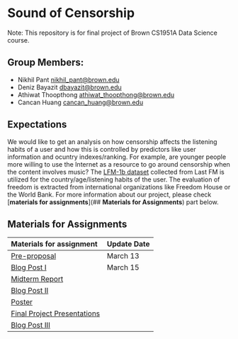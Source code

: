 # **Sound of Censorship**

Note: This repository is for final project of Brown CS1951A Data Science course. 

## **Group Members**:
* Nikhil Pant <a href="nikhil_pant@brown.edu">nikhil_pant@brown.edu</a>
* Deniz Bayazit <a href="dbayazit@brown.edu">dbayazit@brown.edu</a>
* Athiwat Thoopthong <a href="athiwat_thoopthong@brown.edu">athiwat_thoopthong@brown.edu</a>
* Cancan Huang <a href="cancan_huang@brown.edu">cancan_huang@brown.edu</a>

## **Expectations**

We would like to get an analysis on how censorship affects the listening habits of a user and how this is controlled by predictors like user information and ocuntry indexes/ranking. For example, are younger people more willing to use the Internet as a resource to go around censorship when the content involves music? The [LFM-1b dataset](http://www.cp.jku.at/datasets/LFM-1b/) collected from Last FM is utilized for the country/age/listening habits of the user. The evaluation of freedom is extracted from international organizations like Freedom House or the World Bank. For more information about our project, please check [**materials for assignments**](## **Materials for Assignments**) part below.

## **Materials for Assignments** ##

| Materials for assignment        | Update Date |
| :------------------------------ | :---------- |
| [Pre-proposal](./pre_proposal.pdf) | March 13    |
| [Blog Post I](./Blog_Post_I/Blog_Post_I.md) | March 15 |
| [Midterm Report]()              |             |
| [Blog Post II]()                |             |
| [Poster]()                      |             |
| [Final Project Presentations]() |             |
| [Blog Post III]()               |             |

